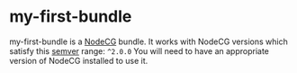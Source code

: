 # my-first-bundle

my-first-bundle is a [NodeCG](http://github.com/nodecg/nodecg) bundle.
It works with NodeCG versions which satisfy this [semver](https://docs.npmjs.com/getting-started/semantic-versioning) range: `^2.0.0`
You will need to have an appropriate version of NodeCG installed to use it.

